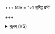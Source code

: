 +++
title = "०२ तृन्द्धि दर्भ"

+++
<details><summary>मूलम् (VS)</summary>

तृ॒न्द्धि द॑र्भ स॒पत्ना॑न्मे तृ॒न्द्धि मे॑ पृतनाय॒तः। तृ॒न्द्धि मे॒ सर्वा॑न्दु॒र्हार्दो॑ तृ॒न्द्धि मे॑ द्विष॒तो म॑णे ॥
</details>